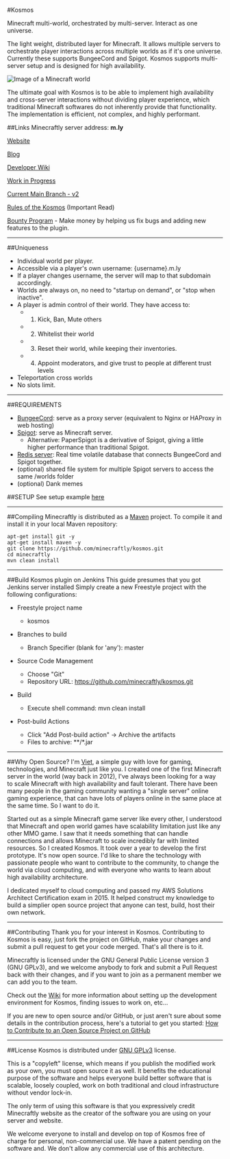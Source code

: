 #Kosmos

Minecraft multi-world, orchestrated by multi-server. Interact as one universe.

The light weight, distributed layer for Minecraft. It allows multiple servers to orchestrate player interactions across multiple worlds as if it's one universe. Currently these supports BungeeCord and Spigot. Kosmos supports multi-server setup and is designed for high availability.

![Image of a Minecraft world](https://i.imgur.com/sjtYfym.png)

The ultimate goal with Kosmos is to be able to implement high availability and cross-server interactions without dividing player experience, which traditional Minecraft softwares do not inherently provide that functionality. The implementation is efficient, not complex, and highly performant.

##Links
Minecraftly server address: **m.ly**

[Website](http://m.ly)

[Blog](https://blog.minecraftly.com)

[Developer Wiki](https://github.com/minecraftly/kosmos/wiki)

[Work in Progress](https://github.com/minecraftly/kosmos/wiki/WIP)

[Current Main Branch - v2](https://github.com/minecraftly/kosmos/tree/v2)

[Rules of the Kosmos](https://github.com/minecraftly/kosmos/wiki/Plugin-Rules) (Important Read)

[Bounty Program](http://mc.ly/bounty) - Make money by helping us fix bugs and adding new features to the plugin.

---

##Uniqueness
  - Individual world per player.
  - Accessible via a player's own username: {username}.m.ly
  - If a player changes username, the server will map to that subdomain accordingly.
  - Worlds are always on, no need to "startup on demand", or "stop when inactive".
  - A player is admin control of their world. They have access to:
    - 1. Kick, Ban, Mute others
    - 2. Whitelist their world
    - 3. Reset their world, while keeping their inventories.
    - 4. Appoint moderators, and give trust to people at different trust levels
  - Teleportation cross worlds
  - No slots limit.

---

##REQUIREMENTS
 * [BungeeCord](https://www.spigotmc.org/wiki/bungeecord/): serve as a proxy server (equivalent to Nginx or HAProxy in web hosting)
 * [Spigot](https://www.spigotmc.org/wiki/spigot/): serve as Minecraft server.
   - Alternative: PaperSpigot is a derivative of Spigot, giving a little higher performance than traditional Spigot.
 * [Redis server](https://redis.io/): Real time volatile database that connects BungeeCord and Spigot together.
 * (optional) shared file system for multiple Spigot servers to access the same /worlds folder
 * (optional) Dank memes
 
##SETUP
  See setup example [here](https://github.com/minecraftly/kosmos/wiki/Setup)
  
---

##Compiling
Minecraftly is distributed as a [Maven](http://maven.apache.org/) project. To compile it and install it in your local Maven repository:

```git
apt-get install git -y
apt-get install maven -y
git clone https://github.com/minecraftly/kosmos.git
cd minecraftly
mvn clean install
```

---

##Build Kosmos plugin on Jenkins
This guide presumes that you got Jenkins server installed
Simply create a new Freestyle project with the following configurations:

- Freestyle project name
  - kosmos

- Branches to build
  - Branch Specifier (blank for 'any'): master

- Source Code Management
  - Choose "Git"
  - Repository URL: https://github.com/minecraftly/kosmos.git

- Build
  - Execute shell command: mvn clean install
  
- Post-build Actions
  - Click "Add Post-build action" -> Archive the artifacts
  - Files to archive: **/*.jar

---

##Why Open Source?
  I'm [Viet](http://vi.et), a simple guy with love for gaming, technologies, and Minecraft just like you. I created one of the first Minecraft server in the world (way back in 2012), I've always been looking for a way to scale Minecraft with high availability and fault tolerant. There have been many people in the gaming community wanting a "single server" online gaming experience, that can have lots of players online in the same place at the same time. So I want to do it.

  Started out as a simple Minecraft game server like every other, I understood that Minecraft and open world games have scalability limitation just like any other MMO game. I saw that it needs something that can handle connections and allows Minecraft to scale incredibly far with limited resources. So I created Kosmos. It took over a year to develop the first prototype. It's now open source. I'd like to share the technology with passionate people who want to contribute to the community, to change the world via cloud computing, and with everyone who wants to learn about high availability architecture.

  I dedicated myself to cloud computing and passed my AWS Solutions Architect Certification exam in 2015. It helped construct my knowledge to build a simplier open source project that anyone can test, build, host their own network.

---

##Contributing
 Thank you for your interest in Kosmos. Contributing to Kosmos is easy, just fork the project on GitHub, make your changes and submit a pull request to get your code merged. That's all there is to it.
 
 Minecraftly is licensed under the GNU General Public License version 3 (GNU GPLv3), and we welcome anybody to fork and submit a Pull Request back with their changes, and if you want to join as a permanent member we can add you to the team.

 Check out the [Wiki](https://github.com/minecraftly/minecraftly/wiki) for more information about setting up the development environment for Kosmos, finding issues to work on, etc...

 If you are new to open source and/or GitHub, or just aren't sure about some details in the contribution process, here's a tutorial to get you started:
[How to Contribute to an Open Source Project on GitHub](https://egghead.io/series/how-to-contribute-to-an-open-source-project-on-github)

---

##License
 Kosmos is distributed under [GNU GPLv3](LICENSE) license.
 
 This is a "copyleft" license, which means if you publish the modified work as your own, you must open source it as well. It benefits the educational purpose of the software and helps everyone build better software that is scalable, loosely coupled, work on both traditional and cloud infrastructure without vendor lock-in.
 
 The only term of using this software is that you expressively credit Minecraftly website as the creator of the software you are using on your server and website.
 
 We welcome everyone to install and develop on top of Kosmos free of charge for personal, non-commercial use. We have a patent pending on the software and. We don't allow any commercial use of this architecture.

